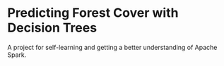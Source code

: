 # Predicting Forest Cover with Decision Trees

A project for self-learning and getting a better understanding of Apache Spark.
